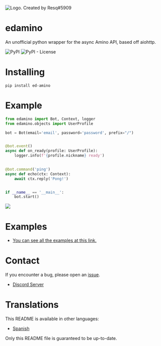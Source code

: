 ![Logo. Created by Resq#5909](https://media.discordapp.net/attachments/807254355127566357/947572597481152582/PicsArt_02-27-10.13.56.png?width=600&height=200)

# edamino
An unofficial python wrapper for the async Amino API, based off aiohttp.


![PyPI](https://img.shields.io/pypi/v/ed-amino.svg?style=flat-square)
![PyPI - License](https://img.shields.io/pypi/l/ed-amino.svg?style=flat-square)


# Installing
```
pip install ed-amino
```

# Example
```py
from edamino import Bot, Context, logger
from edamino.objects import UserProfile

bot = Bot(email='email', password='password', prefix="/")


@bot.event()
async def on_ready(profile: UserProfile):
    logger.info(f'{profile.nickname} ready')
    

@bot.command('ping')
async def echo(ctx: Context):
    await ctx.reply('Pong!')


if __name__ == '__main__':
    bot.start()
```



![](https://media.discordapp.net/attachments/868188677602422804/931159730393591870/anim.gif)

# Examples

 - [You can see all the examples at this link.](https://github.com/SvytDola/edamino/blob/master/docs/docs.md)


# Contact

If you encounter a bug, please open an [issue].

[issue]: https://github.com/SvytDola/edamino/issues

- [Discord Server](https://discord.gg/SfzWs5djpT)


# Translations

This README is available in other languages:

- [Spanish](https://github.com/drevenzz/DocsEdAminoSpanish)

Only this README file is guaranteed to be up-to-date.
